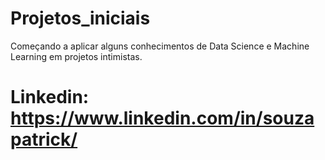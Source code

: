 # Projetos_iniciais
Começando a aplicar alguns conhecimentos de Data Science e Machine Learning em projetos intimistas.

# Linkedin: https://www.linkedin.com/in/souzapatrick/
